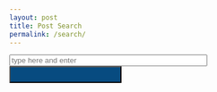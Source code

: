 ```yaml
---
layout: post
title: Post Search
permalink: /search/
---
```


<div class="container">
    <form action="get" id="site_search">
        <div class="input-group">
            <input id="search_box" type="text" placeholder="type here and enter" />
            <button type="submit" class="btn btn-default">
                <i class="fa fa-search" aria-hidden="true"></i>
            </button>
        </div>
        <ul id="search_results"></ul>
    </form>
</div>

<script src="lunr.min.js"></script>
<script src="search.js"></script>

<style type="text/css">
#site_search {
    width: 100%;
    /*margin: 0 auto;*/
}
#search_box{
    width: 70%;
}
.input-group button{
    width: 200px;
    height: 30px;
    background-color: #074B80;
}
#search_results {
	/*margin-top: 10px;*/
    width:80%;
}
#search_results p {
    /*margin: 0;*/
    width: 80%;
}
</style>

